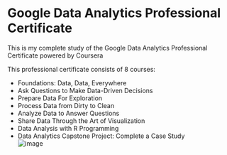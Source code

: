 
# Google Data Analytics Professional Certificate
This is my complete study of the Google Data Analytics Professional Certificate powered by Coursera

This professional certificate consists of 8 courses:

+ Foundations: Data, Data, Everywhere                                                                                                                                     
+ Ask Questions to Make Data-Driven Decisions                                                                                                                             
+ Prepare Data For Exploration                                                                                                                                             
+ Process Data from Dirty to Clean                                                                                                                                         
+ Analyze Data to Answer Questions                                                                                                                                         
+ Share Data Through the Art of Visualization                                                                                                                             
+ Data Analysis with R Programming                                                                                                                                         
+ Data Analytics Capstone Project: Complete a Case Study                                                                                                                   
![image](https://github.com/Chinatsu28/Google-Data-Analytics-Professional-Certificate/assets/111115952/28a9983f-eea1-4fe9-a2e1-782cdf0de399)


